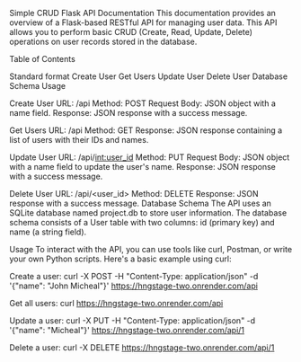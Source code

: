 Simple CRUD Flask API Documentation 
This documentation provides an overview of a Flask-based RESTful API for managing user data. 
This API allows you to perform basic CRUD (Create, Read, Update, Delete) operations on user records stored in the database.

Table of Contents

Standard format
Create User
Get Users
Update User
Delete User
Database Schema
Usage




Create User
URL: /api
Method: POST
Request Body: JSON object with a name field.
Response: JSON response with a success message.

Get Users
URL: /api
Method: GET
Response: JSON response containing a list of users with their IDs and names.

Update User
URL: /api/<int:user_id>
Method: PUT
Request Body: JSON object with a name field to update the user's name.
Response: JSON response with a success message.

Delete User
URL: /api/<user_id>
Method: DELETE
Response: JSON response with a success message.
Database Schema
The API uses an SQLite database named project.db to store user information. 
The database schema consists of a User table with two columns: id (primary key) and name (a string field).

Usage
To interact with the API, you can use tools like curl, Postman, or write your own Python scripts. 
Here's a basic example using curl:

Create a user:
curl -X POST -H "Content-Type: application/json" -d '{"name": "John Micheal"}' https://hngstage-two.onrender.com/api


Get all users:
curl https://hngstage-two.onrender.com/api


Update a user:
curl -X PUT -H "Content-Type: application/json" -d '{"name": "Micheal"}' https://hngstage-two.onrender.com/api/1

Delete a user:
curl -X DELETE https://hngstage-two.onrender.com/api/1


